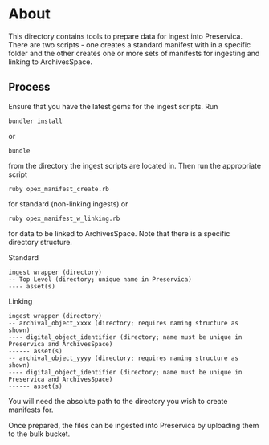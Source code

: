 # About

This directory contains tools to prepare data for ingest into Preservica.
There are two scripts - one creates a standard manifest with in a 
specific folder and the other creates one or more sets of manifests for
ingesting and linking to ArchivesSpace.

## Process

Ensure that you have the latest gems for the ingest scripts. Run 
```
bundler install
```
or 

```
bundle
```

from the directory the ingest scripts are located in. Then run the 
appropriate script

```
ruby opex_manifest_create.rb
```
for standard (non-linking ingests) or
```
ruby opex_manifest_w_linking.rb
```
for data to be linked to ArchivesSpace. Note that there is a specific
directory structure.

Standard
```
ingest wrapper (directory)
-- Top Level (directory; unique name in Preservica)
---- asset(s)
```
Linking
```
ingest wrapper (directory)
-- archival_object_xxxx (directory; requires naming structure as shown)
---- digital_object_identifier (directory; name must be unique in Preservica and ArchivesSpace)
------ asset(s)
-- archival_object_yyyy (directory; requires naming structure as shown)
---- digital_object_identifier (directory; name must be unique in Preservica and ArchivesSpace)
------ asset(s)
```

You will need the absolute path to the directory you wish to create manifests for.

Once prepared, the files can be ingested into Preservica by uploading them to the
bulk bucket.
